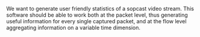 We want to generate user friendly statistics of a sopcast video stream. This software should be able to work both at the packet level, thus generating useful information for every single captured packet, and at the flow level aggregating information on a variable time dimension.